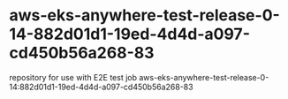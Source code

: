 # aws-eks-anywhere-test-release-0-14-882d01d1-19ed-4d4d-a097-cd450b56a268-83
repository for use with E2E test job aws-eks-anywhere-test-release-0-14:882d01d1-19ed-4d4d-a097-cd450b56a268-83

